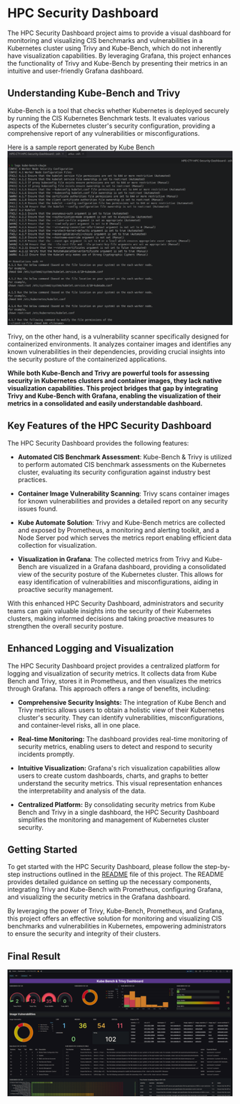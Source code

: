 # **HPC Security Dashboard**

The HPC Security Dashboard project aims to provide a visual dashboard for monitoring and visualizing CIS benchmarks and vulnerabilities in a Kubernetes cluster using Trivy and Kube-Bench, which do not inherently have visualization capabilities. By leveraging Grafana, this project enhances the functionality of Trivy and Kube-Bench by presenting their metrics in an intuitive and user-friendly Grafana dashboard.

## **Understanding Kube-Bench and Trivy**

Kube-Bench is a tool that checks whether Kubernetes is deployed securely by running the CIS Kubernetes Benchmark tests. It evaluates various aspects of the Kubernetes cluster's security configuration, providing a comprehensive report of any vulnerabilities or misconfigurations.

Here is a sample report generated by Kube Bench
![Sample Kube Bench Report](https://github.com/AP-XD/HPE-CTY-HPC-Security-Dashboard/blob/c757fa1ad6e21f01bf05259f64266c9aadb0f16c/images/about.png)

Trivy, on the other hand, is a vulnerability scanner specifically designed for containerized environments. It analyzes container images and identifies any known vulnerabilities in their dependencies, providing crucial insights into the security posture of the containerized applications.

**While both Kube-Bench and Trivy are powerful tools for assessing security in Kubernetes clusters and container images, they lack native visualization capabilities. This project bridges that gap by integrating Trivy and Kube-Bench with Grafana, enabling the visualization of their metrics in a consolidated and easily understandable dashboard.**


## **Key Features of the HPC Security Dashboard**

The HPC Security Dashboard provides the following features:

- **Automated CIS Benchmark Assessment**: Kube-Bench & Trivy is utilized to perform automated CIS benchmark assessments on the Kubernetes cluster, evaluating its security configuration against industry best practices.

- **Container Image Vulnerability Scanning**: Trivy scans container images for known vulnerabilities and provides a detailed report on any security issues found.

- **Kube Automate Solution**: Trivy and Kube-Bench metrics are collected and exposed by Prometheus, a monitoring and alerting toolkit, and a Node Server pod which serves the metrics report enabling efficient data collection for visualization.

- **Visualization in Grafana**: The collected metrics from Trivy and Kube-Bench are visualized in a Grafana dashboard, providing a consolidated view of the security posture of the Kubernetes cluster. This allows for easy identification of vulnerabilities and misconfigurations, aiding in proactive security management.

With this enhanced HPC Security Dashboard, administrators and security teams can gain valuable insights into the security of their Kubernetes clusters, making informed decisions and taking proactive measures to strengthen the overall security posture.

## **Enhanced Logging and Visualization**

The HPC Security Dashboard project provides a centralized platform for logging and visualization of security metrics. It collects data from Kube Bench and Trivy, stores it in Prometheus, and then visualizes the metrics through Grafana. This approach offers a range of benefits, including:

- **Comprehensive Security Insights:** The integration of Kube Bench and Trivy metrics allows users to obtain a holistic view of their Kubernetes cluster's security. They can identify vulnerabilities, misconfigurations, and container-level risks, all in one place.

- **Real-time Monitoring:** The dashboard provides real-time monitoring of security metrics, enabling users to detect and respond to security incidents promptly.

- **Intuitive Visualization:** Grafana's rich visualization capabilities allow users to create custom dashboards, charts, and graphs to better understand the security metrics. This visual representation enhances the interpretability and analysis of the data.

- **Centralized Platform:** By consolidating security metrics from Kube Bench and Trivy in a single dashboard, the HPC Security Dashboard simplifies the monitoring and management of Kubernetes cluster security.

## **Getting Started**

To get started with the HPC Security Dashboard, please follow the step-by-step instructions outlined in the [README](../Readme.md) file of this project. The README provides detailed guidance on setting up the necessary components, integrating Trivy and Kube-Bench with Prometheus, configuring Grafana, and visualizing the security metrics in the Grafana dashboard.

By leveraging the power of Trivy, Kube-Bench, Prometheus, and Grafana, this project offers an effective solution for monitoring and visualizing CIS benchmarks and vulnerabilities in Kubernetes, empowering administrators to ensure the security and integrity of their clusters.

## **Final Result**

![HPC Security Dashboard](https://github.com/AP-XD/HPE-CTY-HPC-Security-Dashboard/blob/c757fa1ad6e21f01bf05259f64266c9aadb0f16c/images/about2.png)
